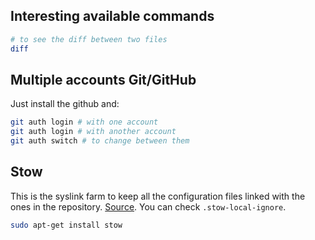 ## Interesting available commands

```bash
# to see the diff between two files
diff
```

## Multiple accounts Git/GitHub

Just install the github and:

```bash
git auth login # with one account
git auth login # with another account
git auth switch # to change between them
```

## Stow

This is the syslink farm to keep all the configuration files linked with the ones in the repository. [Source](https://www.youtube.com/watch?v=y6XCebnB9gs).
You can check `.stow-local-ignore`.

```bash
sudo apt-get install stow
```
